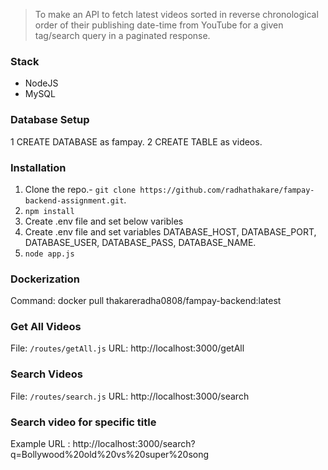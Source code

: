 
> To make an API to fetch latest videos sorted in reverse chronological order of their publishing date-time from YouTube for a given tag/search query in a paginated response.
### Stack
* NodeJS
* MySQL


### Database Setup

1 CREATE DATABASE as fampay.
2 CREATE TABLE as videos.



### Installation
1) Clone the repo.- `git clone https://github.com/radhathakare/fampay-backend-assignment.git`.
2) `npm install`
3) Create .env file and set below varibles 
4) Create .env file and set variables DATABASE_HOST, DATABASE_PORT, DATABASE_USER, DATABASE_PASS, DATABASE_NAME.
5) `node app.js`

### Dockerization

Command: docker pull thakareradha0808/fampay-backend:latest

### Get All Videos
File: `/routes/getAll.js`
URL: http://localhost:3000/getAll

### Search Videos
File: `/routes/search.js`
URL: http://localhost:3000/search

### Search video for specific title
Example URL : http://localhost:3000/search?q=Bollywood%20old%20vs%20super%20song

